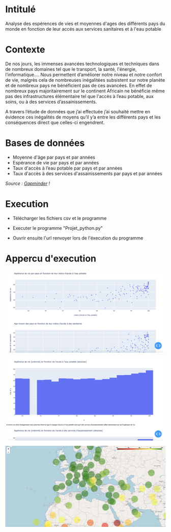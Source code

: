 # Intitulé
Analyse des espérences de vies et moyennes d'ages des différents pays du monde en fonction de leur accés aux services sanitaires et à l'eau potable

# Contexte
De nos jours, les immenses avancées technologiques et techniques dans de nombreux domaines tel que le transport, la santé, l'énergie, l’informatique.... 
Nous permettent d’améliorer notre niveau et notre confort de vie, malgrès cela de nombreuses inégalitées subsistent sur notre planète et de nombreux pays ne bénéficient pas de ces avancées.
En effet de nombreux pays majoritairement sur le continent Africain ne bénéficie même pas des infrastructures élémentaire tel que l'accès à l’eau potable, aux soins, ou à des services d’assainissements.

A travers l’étude de données que j’ai effectuée j’ai souhaité mettre en évidence ces inégalités de moyens qu’il y’a entre les différents pays et les conséquences direct que celles-ci engendrent.


# Bases de données


* Moyenne d'âge par pays et par années 
* Espérance de vie par pays et par années 
* Taux d'accès à l’eau potable par pays et par années 
* Taux d'accès à des services d'assainissements par pays et par années 

*Source : [Gapminder](https://www.gapminder.org/data/) !*


# Execution

* Télécharger les fichiers csv et le programme

* Executer le programme "Projet_python.py"

* Ouvrir ensuite l'url renvoyer lors de l'éxecution du programme


# Appercu d'execution

![img1](https://github.com/AntoineMOREAU1/Data-Viz-Python/blob/master/img_read_me/graphe.png)

![img2](https://github.com/AntoineMOREAU1/Data-Viz-Python/blob/master/img_read_me/histo.png)

![img3](https://github.com/AntoineMOREAU1/Data-Viz-Python/blob/master/img_read_me/carte.png)

